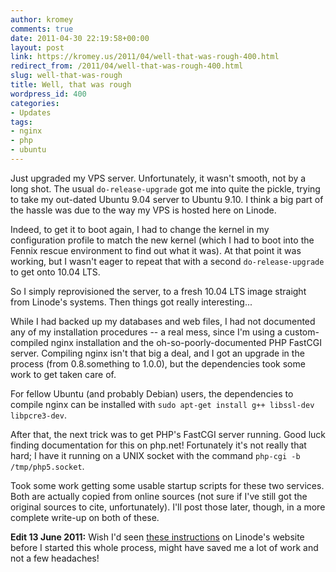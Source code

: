 ```yaml
---
author: kromey
comments: true
date: 2011-04-30 22:19:58+00:00
layout: post
link: https://kromey.us/2011/04/well-that-was-rough-400.html
redirect_from: /2011/04/well-that-was-rough-400.html
slug: well-that-was-rough
title: Well, that was rough
wordpress_id: 400
categories:
- Updates
tags:
- nginx
- php
- ubuntu
---
```


Just upgraded my VPS server. Unfortunately, it wasn't smooth, not by a long shot. The usual `do-release-upgrade` got me into quite the pickle, trying to take my out-dated Ubuntu 9.04 server to Ubuntu 9.10. I think a big part of the hassle was due to the way my VPS is hosted here on Linode.

Indeed, to get it to boot again, I had to change the kernel in my configuration profile to match the new kernel (which I had to boot into the Fennix rescue environment to find out what it was). At that point it was working, but I wasn't eager to repeat that with a second `do-release-upgrade` to get onto 10.04 LTS.

So I simply reprovisioned the server, to a fresh 10.04 LTS image straight from Linode's systems. Then things got really interesting...

While I had backed up my databases and web files, I had not documented any of my installation procedures -- a real mess, since I'm using a custom-compiled nginx installation and the oh-so-poorly-documented PHP FastCGI server. Compiling nginx isn't that big a deal, and I got an upgrade in the process (from 0.8.something to 1.0.0), but the dependencies took some work to get taken care of.

For fellow Ubuntu (and probably Debian) users, the dependencies to compile nginx can be installed with `sudo apt-get install g++ libssl-dev libpcre3-dev`.

After that, the next trick was to get PHP's FastCGI server running. Good luck finding documentation for this on php.net! Fortunately it's not really that hard; I have it running on a UNIX socket with the command `php-cgi -b /tmp/php5.socket`.

Took some work getting some usable startup scripts for these two services. Both are actually copied from online sources (not sure if I've still got the original sources to cite, unfortunately). I'll post those later, though, in a more complete write-up on both of these.

**Edit 13 June 2011:** Wish I'd seen [these instructions](http://library.linode.com/troubleshooting/upgrade-to-ubuntu-10.04-lucid) on Linode's website before I started this whole process, might have saved me a lot of work and not a few headaches!
